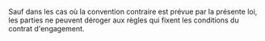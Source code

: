 Sauf dans les cas où la convention contraire est prévue par la présente loi, les parties ne peuvent déroger aux règles qui fixent les conditions du contrat d'engagement.